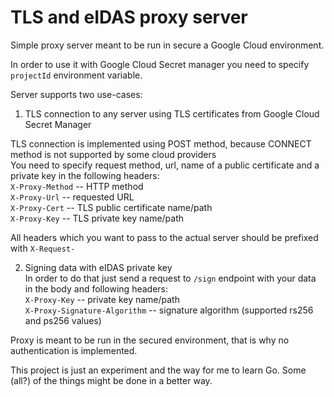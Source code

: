 # TLS and eIDAS proxy server

Simple proxy server meant to be run in secure a Google Cloud environment.

In order to use it with Google Cloud Secret manager you need to specify `projectId` environment variable.

Server supports two use-cases:
1. TLS connection to any server using TLS certificates from Google Cloud Secret Manager

TLS connection is implemented using POST method, because CONNECT method is not supported by some cloud providers  
You need to specify request method, url, name of a public certificate and a private key in the following headers:  
`X-Proxy-Method` -- HTTP method   
`X-Proxy-Url` -- requested URL  
`X-Proxy-Cert` -- TLS public certificate name/path  
`X-Proxy-Key` -- TLS private key name/path  

All headers which you want to pass to the actual server should be prefixed with `X-Request-`


2. Signing data with eIDAS private key  
In order to do that just send a request to `/sign` endpoint with your data in the body and following headers:  
`X-Proxy-Key` -- private key name/path  
`X-Proxy-Signature-Algorithm` -- signature algorithm (supported rs256 and ps256 values)  

Proxy is meant to be run in the secured environment, that is why no authentication is implemented.  

This project is just an experiment and the way for me to learn Go. Some (all?) of the things might be done in a better way.